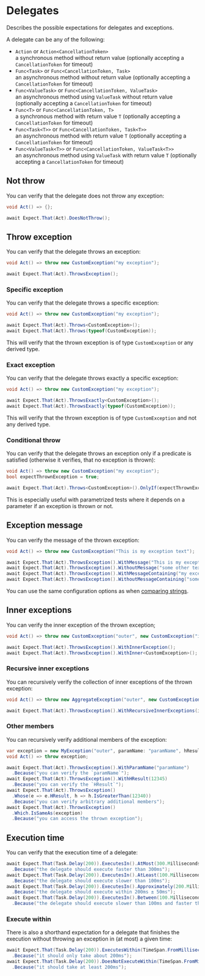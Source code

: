 # Delegates

Describes the possible expectations for delegates and exceptions.

A delegate can be any of the following:

- `Action` or `Action<CancellationToken>`  
  a synchronous method without return value (optionally accepting a `CancellationToken` for timeout)
- `Func<Task>` or `Func<CancellationToken, Task>`  
  an asynchronous method without return value (optionally accepting a `CancellationToken` for timeout)
- `Func<ValueTask>` or `Func<CancellationToken, ValueTask>`  
  an asynchronous method using `ValueTask` without return value (optionally accepting a `CancellationToken` for timeout)
- `Func<T>` or `Func<CancellationToken, T>`  
  a synchronous method with return value `T` (optionally accepting a `CancellationToken` for timeout)
- `Func<Task<T>>` or `Func<CancellationToken, Task<T>>`  
  an asynchronous method with return value `T` (optionally accepting a `CancellationToken` for timeout)
- `Func<ValueTask<T>>` or `Func<CancellationToken, ValueTask<T>>`  
  an asynchronous method using `ValueTask` with return value `T` (optionally accepting a `CancellationToken` for
  timeout)

## Not throw

You can verify that the delegate does not throw any exception:

```csharp
void Act() => {};

await Expect.That(Act).DoesNotThrow();
```

## Throw exception

You can verify that the delegate throws an exception:

```csharp
void Act() => throw new CustomException("my exception");

await Expect.That(Act).ThrowsException();
```

### Specific exception

You can verify that the delegate throws a specific exception:

```csharp
void Act() => throw new CustomException("my exception");

await Expect.That(Act).Throws<CustomException>();
await Expect.That(Act).Throws(typeof(CustomException));
```

This will verify that the thrown exception is of type `CustomException` or any derived type.

### Exact exception

You can verify that the delegate throws exactly a specific exception:

```csharp
void Act() => throw new CustomException("my exception");

await Expect.That(Act).ThrowsExactly<CustomException>();
await Expect.That(Act).ThrowsExactly(typeof(CustomException));
```

This will verify that the thrown exception is of type `CustomException` and not any derived type.

### Conditional throw

You can verify that the delegate throws an exception only if a predicate is satisfied (otherwise it verifies, that no
exception is thrown):

```csharp
void Act() => throw new CustomException("my exception");
bool expectThrownException = true;

await Expect.That(Act).Throws<CustomException>().OnlyIf(expectThrownException);
```

This is especially useful with parametrized tests where it depends on a parameter if an exception is thrown or not.

## Exception message

You can verify the message of the thrown exception:

```csharp
void Act() => throw new CustomException("This is my exception text");

await Expect.That(Act).ThrowsException().WithMessage("This is my exception text");
await Expect.That(Act).ThrowsException().WithoutMessage("some other text");
await Expect.That(Act).ThrowsException().WithMessageContaining("my exception");
await Expect.That(Act).ThrowsException().WithoutMessageContaining("something else");
```

You can use the same configuration options as when [comparing strings](/docs/expectations/string#equality).

## Inner exceptions

You can verify the inner exception of the thrown exception;

```csharp
void Act() => throw new CustomException("outer", new CustomException("inner"));

await Expect.That(Act).ThrowsException().WithInnerException();
await Expect.That(Act).ThrowsException().WithInner<CustomException>();
```

### Recursive inner exceptions

You can recursively verify the collection of inner exceptions of the thrown exception:

```csharp
void Act() => throw new AggregateException("outer", new CustomException("inner"));

await Expect.That(Act).ThrowsException().WithRecursiveInnerExceptions(innerExceptions => innerExceptions.HasAtLeast(1).Be<CustomException>());
```

### Other members

You can recursively verify additional members of the exception:

```csharp
var exception = new MyException("outer", paramName: "paramName", hResult: 12345);
void Act() => throw exception;

await Expect.That(Act).ThrowsException().WithParamName("paramName")
  .Because("you can verify the `paramName`");
await Expect.That(Act).ThrowsException().WithHResult(12345)
  .Because("you can verify the `HResult`");
await Expect.That(Act).ThrowsException()
  .Whose(e => e.HResult, h => h.IsGreaterThan(12340))
  .Because("you can verify arbitrary additional members");
await Expect.That(Act).ThrowsException()
  .Which.IsSameAs(exception)
  .Because("you can access the thrown exception");

```

## Execution time

You can verify that the execution time of a delegate:

```csharp
await Expect.That(Task.Delay(200)).ExecutesIn().AtMost(300.Milliseconds())
  .Because("the delegate should execute faster than 300ms");
await Expect.That(Task.Delay(200)).ExecutesIn().AtLeast(100.Milliseconds())
  .Because("the delegate should execute slower than 100ms");
await Expect.That(Task.Delay(200)).ExecutesIn().Approximately(200.Milliseconds(), 50.Milliseconds())
  .Because("the delegate should execute within 200ms ± 50ms");
await Expect.That(Task.Delay(200)).ExecutesIn().Between(100.Milliseconds()).And(300.Milliseconds())
  .Because("the delegate should execute slower than 100ms and faster than 300ms");
```

### Execute within

There is also a shorthand expectation for a delegate that finishes the execution without throwing an exception
in (at most) a given time:

```csharp
await Expect.That(Task.Delay(200)).ExecutesWithin(TimeSpan.FromMilliseconds(300))
  .Because("it should only take about 200ms");
await Expect.That(Task.Delay(200)).DoesNotExecuteWithin(TimeSpan.FromMilliseconds(100))
  .Because("it should take at least 200ms");
```
